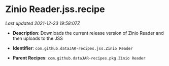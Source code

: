 # Zinio Reader.jss.recipe

_Last updated 2021-12-23 19:58:07Z_

- **Description**: Downloads the current release version of Zinio Reader and then uploads to the JSS

- **Identifier**: `com.github.dataJAR-recipes.jss.Zinio Reader`

- **Parent Recipes**: `com.github.dataJAR-recipes.pkg.Zinio Reader`